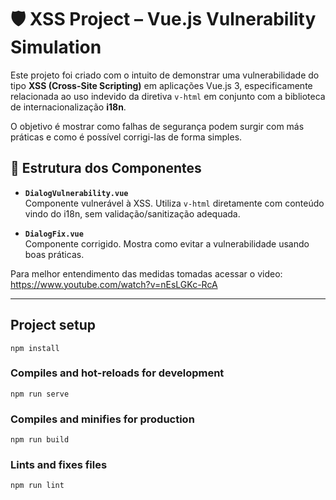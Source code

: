 # 🛡️ XSS Project – Vue.js Vulnerability Simulation

Este projeto foi criado com o intuito de demonstrar uma vulnerabilidade do tipo **XSS (Cross-Site Scripting)** em aplicações Vue.js 3, especificamente relacionada ao uso indevido da diretiva `v-html` em conjunto com a biblioteca de internacionalização **i18n**.

O objetivo é mostrar como falhas de segurança podem surgir com más práticas e como é possível corrigi-las de forma simples.

## 📁 Estrutura dos Componentes

- **`DialogVulnerability.vue`**  
  Componente vulnerável à XSS. Utiliza `v-html` diretamente com conteúdo vindo do i18n, sem validação/sanitização adequada.

- **`DialogFix.vue`**  
  Componente corrigido. Mostra como evitar a vulnerabilidade usando boas práticas.

Para melhor entendimento das medidas tomadas acessar o video: https://www.youtube.com/watch?v=nEsLGKc-RcA

---

## Project setup
```
npm install
```

### Compiles and hot-reloads for development
```
npm run serve
```

### Compiles and minifies for production
```
npm run build
```

### Lints and fixes files
```
npm run lint
```

